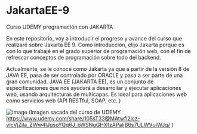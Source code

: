 # JakartaEE-9
Curso UDEMY programación con JAKARTA

En este repositorio, voy a introducir el progreso y avance del curso que realizaré sobre Jakarta EE 9. Como introducción, elijo Jakarta porque es con lo que trabajé en el grado superior de programación web, con el fin de
refrescar conceptos de programación sobre todo del backend.

Actualmente, se le conoce como Jakarta ya que a partir de la versión 8 de JAVA EE, pasa de ser controlado por ORACLE y pasa a ser parte de una gran comunidad. JAVA EE (JAKARTA EE), es un conjunto de especificaciones que nos ayudará a desarrollar y 
ejecutar aplicaciones web, usando arquitecturas de multicapas. Es ideal para aplicaciones web como servicios web (API RESTful, SOAP, etc..)

![image](https://github.com/user-attachments/assets/eb83eaaf-264a-4a46-9868-99f07ff3ff11) (Imagen sacada del curso de UDEMY https://www.udemy.com/share/105sT33@MAtwfl2icz-vIcVjZjla_ZWw4lJgsoYQq6J_bWSNgGHXfzAPaljB6s7ULWVuIWJq/ )
